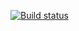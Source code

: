 [![Build status](https://ci.appveyor.com/api/projects/status/3ttpremt3h3avluh/branch/main?svg=true)](https://ci.appveyor.com/project/wsch1/selenide/branch/main)